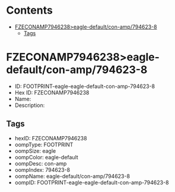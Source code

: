 



Contents
========

* [FZECONAMP7946238>eagle-default/con-amp/794623-8](#fzeconamp7946238eagle-defaultcon-amp794623-8)
	* [Tags](#tags)

# FZECONAMP7946238>eagle-default/con-amp/794623-8

- ID: FOOTPRINT-eagle-eagle-default-con-amp-794623-8
- Hex ID: FZECONAMP7946238
- Name: 
- Description: 

## Tags

- hexID: FZECONAMP7946238
- oompType: FOOTPRINT
- oompSize: eagle
- oompColor: eagle-default
- oompDesc: con-amp
- oompIndex: 794623-8
- oompName: eagle-default/con-amp/794623-8
- oompID: FOOTPRINT-eagle-eagle-default-con-amp-794623-8
